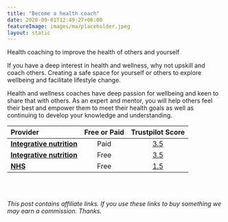 ```yaml
---
title: "Become a health coach"
date: 2020-09-01T12:49:27+06:00
featureImage: images/ma/placeholder.jpeg
layout: static
---
```


Health coaching to improve the health of others and yourself

If you have a deep interest in health and wellness, why not upskill and coach others. Creating a safe space for yourself or others to explore wellbeing and facilitate lifestyle change.

Health and wellness coaches have deep passion for wellbeing and keen to share that with others. As an expert and mentor, you will help others feel their best and empower them to meet their health goals as well as continuing to develop your knowledge and understanding.

| Provider      | Free or Paid  |  Trustpilot Score  |
| :-----------          | :--------------:      |  :--------------:         |
| [**Integrative nutrition**](https://www.integrativenutrition.com/) | Paid | [3.5](https://uk.trustpilot.com/review/integrativenutrition.com) | 
| [**Integrative nutrition**](https://www.integrativenutrition.com/health-coach-certificate) | Free | [3.5](https://uk.trustpilot.com/review/integrativenutrition.com) | 
| [**NHS**](https://www.england.nhs.uk/personalisedcare/workforce-and-training/health-and-wellbeing-coaches/) | Free | [1.5](https://uk.trustpilot.com/review/www.england.nhs.uk) | 
  

<br/><br/>

*This post contains affiliate links. If you use these links to buy something we may
earn a commission. Thanks.*






